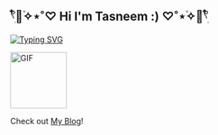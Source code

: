 

## 𓍢ִ໋🫧֒✧⋆˚♡ Hi I'm Tasneem :) ♡˚⋆֒✧🫧𓍢ִ໋


[![Typing SVG](https://readme-typing-svg.demolab.com?font=Fira+Code&duration=2000&pause=500&color=Ffc0cb&width=500&lines=I'm+an+aspiring+Software+Engineer;+I'm+a+Nature+Lover+🌿;+I+love+going+on+adventures+and+traveling;+)](https://git.io/typing-svg)

<img align="center" width="100" alt="GIF" src="https://www.icegif.com/wp-content/uploads/2022/10/icegif-1419.gif" />

<br>

Check out [My Blog](https://sidequests.onrender.com/Blog/2024/taswakil/Readme/)!


